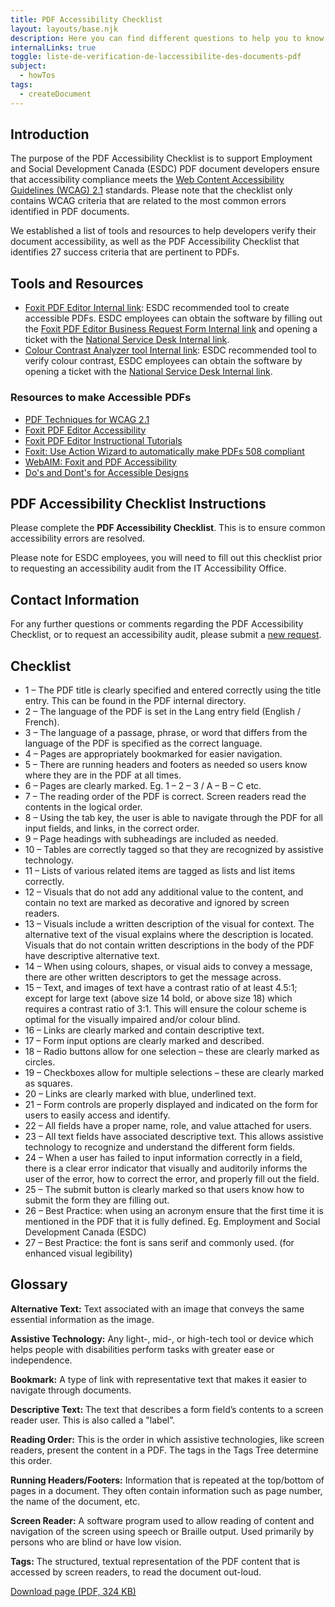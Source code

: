 ```yaml
---
title: PDF Accessibility Checklist
layout: layouts/base.njk
description: Here you can find different questions to help you to know if your pdf document is accessible or not.
internalLinks: true
toggle: liste-de-verification-de-laccessibilite-des-documents-pdf
subject:
  - howTos
tags:
  - createDocument
---
```


## Introduction

The purpose of the PDF Accessibility Checklist is to support Employment and Social Development Canada (ESDC) PDF document developers ensure that accessibility compliance meets the [Web Content Accessibility Guidelines (WCAG) 2.1](http://www.w3.org/WAI/WCAG21/quickref/) standards. Please note that the checklist only contains WCAG criteria that are related to the most common errors identified in PDF documents.

We established a list of tools and resources to help developers verify their document accessibility, as well as the PDF Accessibility Checklist that identifies 27 success criteria that are pertinent to PDFs.

## Tools and Resources

<ul>
<li><a href="http://iservice.prv/eng/imit/catalogue/software_application/foxit_phantomPDF_business.shtml">Foxit PDF Editor <i class="fas fa-external-link-square-alt"></i><span class="wb-inv">Internal link</span></a>: ESDC recommended tool to create accessible PDFs. ESDC employees can obtain the software by filling out the <a href="https://dialogue/grp/EWCS-SCEW/SiteAssets/SitePages/License%20Request%20Forms/Foxit%20PhantomPDF%20Business%20Request%20form.docx">Foxit PDF Editor Business Request Form <i class="fas fa-external-link-square-alt"></i><span class="wb-inv">Internal link</span></a> and opening a ticket with the <a href="http://srmis-sigdi-iagent.prv/">National Service Desk <i class="fas fa-external-link-square-alt"></i><span class="wb-inv">
Internal link</span></a>.</li>
<li><a href="http://esdc.prv/en/iitb/es/ts/wscoe/tools/index-eng.shtml#colour">Colour Contrast Analyzer tool <i class="fas fa-external-link-square-alt"></i><span class="wb-inv">Internal link</span></a>: ESDC recommended tool to verify colour contrast, ESDC employees can obtain the software by opening a ticket with the <a href="http://srmis-sigdi-iagent.prv/">National Service Desk <i class="fas fa-external-link-square-alt"></i><span class="wb-inv">Internal link</span></a>.</li>
</ul>

### Resources to make Accessible PDFs

- [PDF Techniques for WCAG 2.1](http://www.w3.org/WAI/WCAG21/Techniques/#pdf)
- [Foxit PDF Editor Accessibility](https://www.foxitsoftware.com/solution/accessibility/)
- [Foxit PDF Editor Instructional Tutorials](https://www.foxitsoftware.com/support/tutorial/?from=foxit%20phantompdf_business&utm_source=client-app)
- [Foxit: Use Action Wizard to automatically make PDFs 508 compliant](https://www.foxitsoftware.com/blog/use-action-wizard-to-automatically-make-pdfs-508-compliant/)
- [WebAIM: Foxit and PDF Accessibility](https://webaim.org/techniques/foxit/)
- [Do's and Dont's for Accessible Designs](../en/index.html)

## PDF Accessibility Checklist Instructions

Please complete the **PDF Accessibility Checklist**. This is to ensure common accessibility errors are resolved.

Please note for ESDC employees, you will need to fill out this checklist prior to requesting an accessibility audit from the IT Accessibility Office.

## Contact Information

For any further questions or comments regarding the PDF Accessibility Checklist, or to request an accessibility audit, please submit a [new request](https://a11yrmt.ca/newrequest-en.php).

## Checklist

<ul class="list-unstyled mrgn-tp-lg mrgn-lft-lg">
<li class="mrgn-bttm-md"><span class="far fa-square mrgn-rght-md" aria-hidden="true"></span>1 &ndash; The PDF title is clearly specified and entered correctly using the title entry. This can be found in the PDF internal directory.</li>
<li class="mrgn-bttm-md"><span class="far fa-square mrgn-rght-md" aria-hidden="true"></span>2 &ndash; The language of the PDF is set in the Lang entry field (English / French).</li>
<li class="mrgn-bttm-md"><span class="far fa-square mrgn-rght-md" aria-hidden="true"></span>3 &ndash; The language of a passage, phrase, or word that differs from the language of the PDF is specified as the correct language.</li>
<li class="mrgn-bttm-md"><span class="far fa-square mrgn-rght-md" aria-hidden="true"></span>4 &ndash; Pages are appropriately bookmarked for easier navigation.</li>
<li class="mrgn-bttm-md"><span class="far fa-square mrgn-rght-md" aria-hidden="true"></span>5 &ndash; There are running headers and footers as needed so users know where they are in the PDF at all times.</li>
<li class="mrgn-bttm-md"><span class="far fa-square mrgn-rght-md" aria-hidden="true"></span>6 &ndash; Pages are clearly marked. Eg. 1 – 2 – 3 / A – B – C etc.</li>
<li class="mrgn-bttm-md"><span class="far fa-square mrgn-rght-md" aria-hidden="true"></span>7 &ndash; The reading order of the PDF is correct. Screen readers read the contents in the logical order.</li>
<li class="mrgn-bttm-md"><span class="far fa-square mrgn-rght-md" aria-hidden="true"></span>8 &ndash; Using the tab key, the user is able to navigate through the PDF for all input fields, and links, in the correct order.
</li>
<li class="mrgn-bttm-md"><span class="far fa-square mrgn-rght-md" aria-hidden="true"></span>9 &ndash; Page headings with subheadings are included as needed.</li>
<li class="mrgn-bttm-md"><span class="far fa-square mrgn-rght-md" aria-hidden="true"></span>10 &ndash; Tables are correctly tagged so that they are recognized by assistive technology.</li>
<li class="mrgn-bttm-md"><span class="far fa-square mrgn-rght-md" aria-hidden="true"></span>11 &ndash; Lists of various related items are tagged as lists and list items correctly.  </li>
<li class="mrgn-bttm-md"><span class="far fa-square mrgn-rght-md" aria-hidden="true"></span>12 &ndash; Visuals that do not add any additional value to the content, and contain no text are marked as decorative and ignored by screen readers.</li>
<li class="mrgn-bttm-md"><span class="far fa-square mrgn-rght-md" aria-hidden="true"></span>13 &ndash; Visuals include a written description of the visual for context. The alternative text of the visual explains where the description is located. Visuals that do not contain written descriptions in the body of the PDF have descriptive alternative text.
</li>
<li class="mrgn-bttm-md"><span class="far fa-square mrgn-rght-md" aria-hidden="true"></span>14 &ndash; When using colours, shapes, or visual aids to convey a message, there are other written descriptors to get the message across.</li>
<li class="mrgn-bttm-md"><span class="far fa-square mrgn-rght-md" aria-hidden="true"></span>15 &ndash; Text, and images of text have a contrast ratio of at least 4.5:1; except for large text (above size 14 bold, or above size 18) which requires a contrast ratio of 3:1. This will ensure the colour scheme is optimal for the visually impaired and/or colour blind.</li>
<li class="mrgn-bttm-md"><span class="far fa-square mrgn-rght-md" aria-hidden="true"></span>16 &ndash; Links are clearly marked and contain descriptive text. </li>
<li class="mrgn-bttm-md"><span class="far fa-square mrgn-rght-md" aria-hidden="true"></span>17 &ndash; Form input options are clearly marked and described.</li>
<li class="mrgn-bttm-md"><span class="far fa-square mrgn-rght-md" aria-hidden="true"></span>18 &ndash; Radio buttons allow for one selection – these are clearly marked as circles.</li>
<li class="mrgn-bttm-md"><span class="far fa-square mrgn-rght-md" aria-hidden="true"></span>19 &ndash; Checkboxes allow for multiple selections – these are clearly marked as squares.
</li>
<li class="mrgn-bttm-md"><span class="far fa-square mrgn-rght-md" aria-hidden="true"></span>20 &ndash; Links are clearly marked with blue, underlined text.</li>
<li class="mrgn-bttm-md"><span class="far fa-square mrgn-rght-md" aria-hidden="true"></span>21 &ndash; Form controls are properly displayed and indicated on the form for users to easily access and identify.</li>
<li class="mrgn-bttm-md"><span class="far fa-square mrgn-rght-md" aria-hidden="true"></span>22 &ndash; All fields have a proper name, role, and value attached for users.</li>
<li class="mrgn-bttm-md"><span class="far fa-square mrgn-rght-md" aria-hidden="true"></span>23 &ndash; All text fields have associated descriptive text. This allows assistive technology to recognize and understand the different form fields.</li>
<li class="mrgn-bttm-md"><span class="far fa-square mrgn-rght-md" aria-hidden="true"></span>24 &ndash; When a user has failed to input information correctly in a field, there is a clear error indicator that visually and auditorily informs the user of the error, how to correct the error, and properly fill out the field.</li>
<li class="mrgn-bttm-md"><span class="far fa-square mrgn-rght-md" aria-hidden="true"></span>25 &ndash; The submit button is clearly marked so that users know how to submit the form they are filling out.</li>
<li class="mrgn-bttm-md"><span class="far fa-square mrgn-rght-md" aria-hidden="true"></span>26 &ndash; Best Practice: when using an acronym ensure that the first time it is mentioned in the PDF that it is fully defined. Eg. Employment and Social Development Canada (ESDC)</li>
<li class="mrgn-bttm-md"><span class="far fa-square mrgn-rght-md" aria-hidden="true"></span>27 &ndash; Best Practice: the font is sans serif and commonly used. (for enhanced visual legibility)</li>
</ul>

## Glossary

**Alternative Text:** Text associated with an image that conveys the same essential information as the image.

**Assistive Technology:** Any light-, mid-, or high-tech tool or device which helps people with disabilities perform tasks with greater ease or independence.

**Bookmark:** A type of link with representative text that makes it easier to navigate through documents.

**Descriptive Text:** The text that describes a form field’s contents to a screen reader user. This is also called a "label”.

**Reading Order:** This is the order in which assistive technologies, like screen readers, present the content in a PDF. The tags in the Tags Tree determine this order.

**Running Headers/Footers:** Information that is repeated at the top/bottom of pages in a document. They often contain information such as page number, the name of the document, etc.

**Screen Reader:** A software program used to allow reading of content and navigation of the screen using speech or Braille output. Used primarily by persons who are blind or have low vision.

**Tags:** The structured, textual representation of the PDF content that is accessed by screen readers, to read the document out-loud.

<p><a class="btn btn-primary" href="{{ rootPath }}docs/PDF_Accessibility_Checklist.pdf" role="button">Download page (PDF, 324 KB)</a></p>
